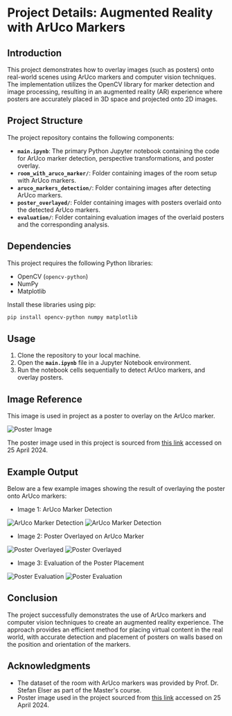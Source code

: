 # Project Details: Augmented Reality with ArUco Markers

## Introduction

This project demonstrates how to overlay images (such as posters) onto real-world scenes using ArUco markers and computer vision techniques. The implementation utilizes the OpenCV library for marker detection and image processing, resulting in an augmented reality (AR) experience where posters are accurately placed in 3D space and projected onto 2D images.

## Project Structure

The project repository contains the following components:

- **`main.ipynb`**: The primary Python Jupyter notebook containing the code for ArUco marker detection, perspective transformations, and poster overlay.
- **`room_with_aruco_marker/`**: Folder containing images of the room setup with ArUco markers.
- **`aruco_markers_detection/`**: Folder containing images after detecting ArUco markers.
- **`poster_overlayed/`**: Folder containing images with posters overlaid onto the detected ArUco markers.
- **`evaluation/`**: Folder containing evaluation images of the overlaid posters and the corresponding analysis.

## Dependencies

This project requires the following Python libraries:

- OpenCV (`opencv-python`)
- NumPy
- Matplotlib

Install these libraries using pip:

```bash
pip install opencv-python numpy matplotlib
```

## Usage

1. Clone the repository to your local machine.
2. Open the **`main.ipynb`** file in a Jupyter Notebook environment.
3. Run the notebook cells sequentially to detect ArUco markers, and overlay posters.

## Image Reference

This image is used in project as a poster to overlay on the ArUco marker.

![Poster Image](poster.png)

The poster image used in this project is sourced from [this link](https://www.einfach-wilke.de/ki-texte-schreiben/) accessed on 25 April 2024.

## Example Output

Below are a few example images showing the result of overlaying the poster onto ArUco markers:

- Image 1: ArUco Marker Detection

![ArUco Marker Detection](room_with_aruco_marker/20221115_113424.jpg)
![ArUco Marker Detection](room_with_aruco_marker/20221115_113440.jpg)

- Image 2: Poster Overlayed on ArUco Marker

![Poster Overlayed](poster_overlayed/result_image_20221115_113424.jpg)
![Poster Overlayed](poster_overlayed/result_image_20221115_113440.jpg)

- Image 3: Evaluation of the Poster Placement

![Poster Evaluation](evaluation/20221115_113424.jpg)
![Poster Evaluation](evaluation/20221115_113440.jpg)

## Conclusion

The project successfully demonstrates the use of ArUco markers and computer vision techniques to create an augmented reality experience. The approach provides an efficient method for placing virtual content in the real world, with accurate detection and placement of posters on walls based on the position and orientation of the markers.

## Acknowledgments

- The dataset of the room with ArUco markers was provided by Prof. Dr. Stefan Elser as part of the Master's course.
- Poster image used in the project sourced from [this link](https://www.einfach-wilke.de/ki-texte-schreiben/) accessed on 25 April 2024.